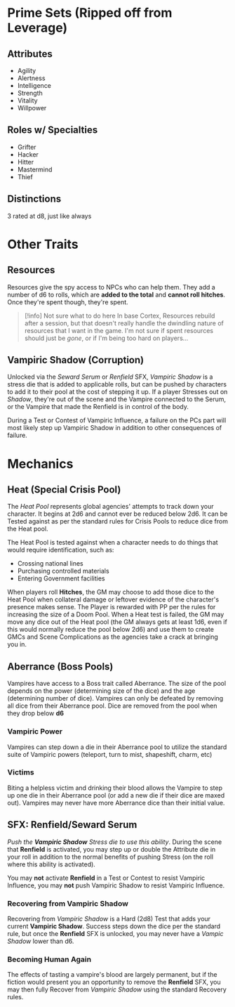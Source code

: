 # Prime Sets (Ripped off from Leverage)
## Attributes
- Agility
- Alertness
- Intelligence
- Strength
- Vitality
- Willpower
## Roles w/ Specialties
- Grifter
- Hacker
- Hitter
- Mastermind
- Thief
## Distinctions
3 rated at d8, just like always

# Other Traits
## Resources
Resources give the spy access to NPCs who can help them.  They add a number of d6 to rolls, which are **added to the total** and **cannot roll hitches**.  Once they're spent though, they're spent.
> [!info] Not sure what to do here
> In base Cortex, Resources rebuild after a session, but that doesn't really handle the dwindling nature of resources that I want in the game.  I'm not sure if spent resources should just be *gone*, or if I'm being too hard on players...

## Vampiric Shadow (Corruption)
Unlocked via the *Seward Serum* or *Renfield* SFX, *Vampiric Shadow* is a stress die that is added to applicable rolls, but can be pushed by characters to add it to their pool at the cost of stepping it up.  If a player Stresses out on *Shadow*, they're out of the scene and the Vampire connected to the Serum, or the Vampire that made the Renfield is in control of the body.

During a Test or Contest of Vampiric Influence, a failure on the PCs part will most likely step up Vampiric Shadow in addition to other consequences of failure.

# Mechanics
## Heat (Special Crisis Pool)
The *Heat Pool* represents global agencies' attempts to track down your character.  It begins at 2d6 and cannot ever be reduced below 2d6.  It can be Tested against as per the standard rules for Crisis Pools to reduce dice from the Heat pool.

The Heat Pool is tested against when a character needs to do things that would require identification, such as:
- Crossing national lines
- Purchasing controlled materials
- Entering Government facilities

When players roll **Hitches**, the GM may choose to add those dice to the Heat Pool when collateral damage or leftover evidence of the character's presence makes sense.  The Player is rewarded with PP per the rules for increasing the size of a Doom Pool.
When a Heat test is failed, the GM may move any dice out of the Heat pool (the GM always gets at least 1d6, even if this would normally reduce the pool below 2d6) and use them to create GMCs and Scene Complications as the agencies take a crack at bringing you in.
## Aberrance (Boss Pools)
Vampires have access to a Boss trait called Aberrance.  The size of the pool depends on the power (determining size of the dice) and the age (determining number of dice).  Vampires can only be defeated by removing all dice from their Aberrance pool.  Dice are removed from the pool when they drop below **d6**
### Vampiric Power
Vampires can step down a die in their Aberrance pool to utilize the standard suite of Vampiric powers (teleport, turn to mist, shapeshift, charm, etc)
### Victims
Biting a helpless victim and drinking their blood allows the Vampire to step up one die in their Aberrance pool (or add a new die if their dice are maxed out).  Vampires may never have more Aberrance dice than their initial value.
## SFX: Renfield/Seward Serum
*Push the **Vampiric Shadow** Stress die to use this ability*.
During the scene that **Renfield** is activated, you may step up or double the Attribute die in your roll in addition to the normal benefits of pushing Stress (on the roll where this ability is activated).

You may **not** activate **Renfield** in a Test or Contest to resist Vampiric Influence, you may **not** push Vampiric Shadow to resist Vampiric Influence.
### Recovering from Vampiric Shadow
Recovering from *Vampiric Shadow* is a Hard (2d8) Test that adds your current **Vampiric Shadow**.  Success steps down the dice per the standard rule, but once the **Renfield** SFX is unlocked, you may never have a *Vampic Shadow* lower than d6.
### Becoming Human Again
The effects of tasting a vampire's blood are largely permanent, but if the fiction would present you an opportunity to remove the **Renfield** SFX, you may then fully Recover from *Vampiric Shadow* using the standard Recovery rules.